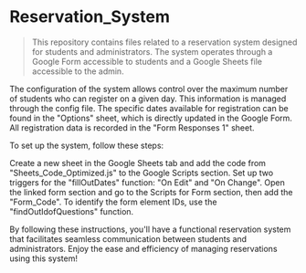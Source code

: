 # Reservation_System

>This repository contains files related to a reservation system designed for students and administrators. The system operates through a Google Form accessible to students and a Google Sheets file accessible to the admin.

The configuration of the system allows control over the maximum number of students who can register on a given day. This information is managed through the config file. The specific dates available for registration can be found in the "Options" sheet, which is directly updated in the Google Form. All registration data is recorded in the "Form Responses 1" sheet.

To set up the system, follow these steps:

Create a new sheet in the Google Sheets tab and add the code from "Sheets_Code_Optimized.js" to the Google Scripts section.
Set up two triggers for the "fillOutDates" function: "On Edit" and "On Change".
Open the linked form section and go to the Scripts for Form section, then add the "Form_Code".
To identify the form element IDs, use the "findOutIdofQuestions" function.

By following these instructions, you'll have a functional reservation system that facilitates seamless communication between students and administrators. Enjoy the ease and efficiency of managing reservations using this system!
